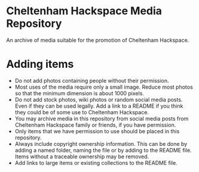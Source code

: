 # Cheltenham Hackspace Media Repository

An archive of media suitable for the promotion of Cheltenham Hackspace.

# Adding items
* Do not add photos containing people without their permission.
* Most uses of the media require only a small image. Reduce most photos so that the minimum dimension is about 1000 pixels.
* Do not add stock photos, wiki photos or random social media posts. Even if they can be used legally. Add a link to a README if you think they could be of some use to Cheltenham Hackspace.
* You may archive media in this repository from social media posts from Cheltenham Hackspace family or friends, if you have permission.
* Only items that we have permission to use should be placed in this repository.
* Always include copyright ownership information. This can be done by adding a named folder, naming the file or by adding to the README file. Items without a traceable ownership may be removed. 
* Add links to large items or existing collections to the README file.
